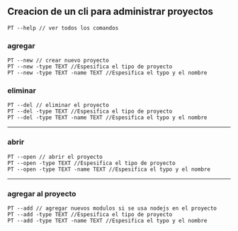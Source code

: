 ## Creacion de un cli para administrar proyectos
```
PT --help // ver todos los comandos  
```
### agregar
```
PT --new // crear nuevo proyecto
PT --new -type TEXT //Espesifica el tipo de proyecto
PT --new -type TEXT -name TEXT //Espesifica el typo y el nombre
```
### eliminar
```
PT --del // eliminar el proyecto
PT --del -type TEXT //Espesifica el tipo de proyecto
PT --del -type TEXT -name TEXT //Espesifica el typo y el nombre
```
---
### abrir
```
PT --open // abrir el proyecto
PT --open -type TEXT //Espesifica el tipo de proyecto
PT --open -type TEXT -name TEXT //Espesifica el typo y el nombre
```
---
### agregar al proyecto
```
PT --add // agregar nuevos modulos si se usa nodejs en el proyecto
PT --add -type TEXT //Espesifica el tipo de proyecto
PT --add -type TEXT -name TEXT //Espesifica el typo y el nombre
```
